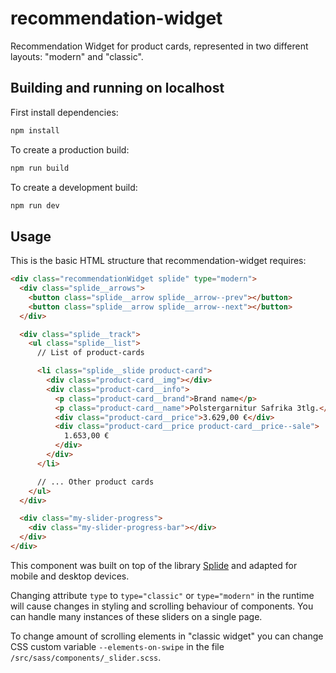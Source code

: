 # recommendation-widget

Recommendation Widget for product cards, represented in two different layouts: "modern" and "classic".

## Building and running on localhost

First install dependencies:

```sh
npm install
```

To create a production build:

```sh
npm run build
```

To create a development build:

```sh
npm run dev
```

## Usage

This is the basic HTML structure that recommendation-widget requires:

```html
<div class="recommendationWidget splide" type="modern">
  <div class="splide__arrows">
    <button class="splide__arrow splide__arrow--prev"></button>
    <button class="splide__arrow splide__arrow--next"></button>
  </div>

  <div class="splide__track">
    <ul class="splide__list">
      // List of product-cards

      <li class="splide__slide product-card">
        <div class="product-card__img"></div>
        <div class="product-card__info">
          <p class="product-card__brand">Brand name</p>
          <p class="product-card__name">Polstergarnitur Safrika 3tlg.</p>
          <div class="product-card__price">3.629,00 €</div>
          <div class="product-card__price product-card__price--sale">
            1.653,00 €
          </div>
        </div>
      </li>

      // ... Other product cards
    </ul>
  </div>

  <div class="my-slider-progress">
    <div class="my-slider-progress-bar"></div>
  </div>
</div>
```

This component was built on top of the library [Splide](https://splidejs.com/ "Splide") and adapted for mobile and desktop devices.

Changing attribute `type` to `type="classic"` or `type="modern"` in the runtime will cause changes in styling and scrolling behaviour of components. You can handle many instances of these sliders on a single page.

To change amount of scrolling elements in "classic widget" you can change CSS custom variable `--elements-on-swipe` in the file `/src/sass/components/_slider.scss`.
